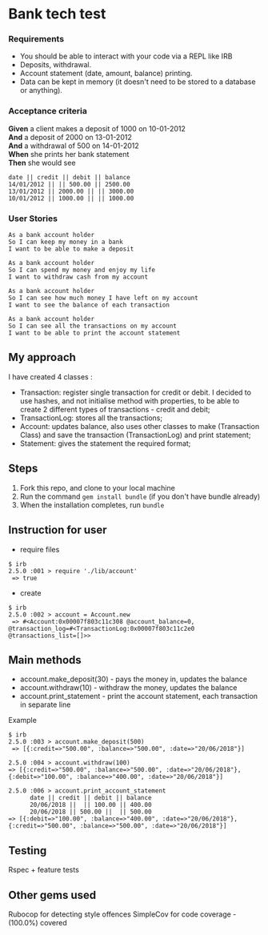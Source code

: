 # Bank tech test

### Requirements

* You should be able to interact with your code via a REPL like IRB
* Deposits, withdrawal.
* Account statement (date, amount, balance) printing.
* Data can be kept in memory (it doesn't need to be stored to a database or anything).

### Acceptance criteria

**Given** a client makes a deposit of 1000 on 10-01-2012  
**And** a deposit of 2000 on 13-01-2012  
**And** a withdrawal of 500 on 14-01-2012  
**When** she prints her bank statement  
**Then** she would see

```
date || credit || debit || balance
14/01/2012 || || 500.00 || 2500.00
13/01/2012 || 2000.00 || || 3000.00
10/01/2012 || 1000.00 || || 1000.00
```
### User Stories
```
As a bank account holder
So I can keep my money in a bank
I want to be able to make a deposit
```
```
As a bank account holder
So I can spend my money and enjoy my life
I want to withdraw cash from my account
```
```
As a bank account holder
So I can see how much money I have left on my account
I want to see the balance of each transaction
```
```
As a bank account holder
So I can see all the transactions on my account
I want to be able to print the account statement
```
My approach
---------

I have created 4 classes :
* Transaction: register single transaction for credit or debit.
  I decided to use hashes, and not initialise method with properties, to be able to create 2 different types of transactions - credit and debit;
* TransactionLog: stores all the transactions;
* Account: updates balance, also uses other classes to make (Transaction Class) and save the transaction (TransactionLog) and print statement;
* Statement: gives the statement the required format;

Steps
-------

1. Fork this repo, and clone to your local machine
2. Run the command `gem install bundle` (if you don't have bundle already)
3. When the installation completes, run `bundle`

Instruction for user
---------------------
* require files
```
$ irb
2.5.0 :001 > require './lib/account'
 => true
```
* create
```
$ irb
2.5.0 :002 > account = Account.new
 => #<Account:0x00007f803c11c308 @account_balance=0, @transaction_log=#<TransactionLog:0x00007f803c11c2e0 @transactions_list=[]>>
 ```

Main methods
---------
* account.make_deposit(30) - pays the money in, updates the balance
* account.withdraw(10) - withdraw the money, updates the balance
* account.print_statement - print the account statement, each transaction in separate line

Example
```
$ irb
2.5.0 :003 > account.make_deposit(500)
 => [{:credit=>"500.00", :balance=>"500.00", :date=>"20/06/2018"}]

2.5.0 :004 > account.withdraw(100)
=> [{:credit=>"500.00", :balance=>"500.00", :date=>"20/06/2018"}, {:debit=>"100.00", :balance=>"400.00", :date=>"20/06/2018"}]

2.5.0 :006 > account.print_account_statement
      date || credit || debit || balance
      20/06/2018 ||  || 100.00 || 400.00
      20/06/2018 || 500.00 ||  || 500.00
=> [{:debit=>"100.00", :balance=>"400.00", :date=>"20/06/2018"}, {:credit=>"500.00", :balance=>"500.00", :date=>"20/06/2018"}]
```
Testing
--------
Rspec + feature tests

Other gems used
--------
Rubocop for detecting style offences
SimpleCov for code coverage - (100.0%) covered
